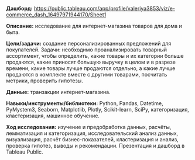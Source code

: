 **Дашборд:**
https://public.tableau.com/app/profile/valeriya3853/viz/e-commerce_dash_16497971944170/Sheet1

**Описание:** исследование для интернет-магазина товаров для дома и быта.

**Цели/задачи:** создание персонализированных предложений для покупателей.
Задачи: необходимо проанализировать товарный ассортимент, чтобы определить, какие товары и их категории больше продаются, какие приносят большую выручку в целом и в разрезе времени, какие товары лучше продаются отдельно, а какие лучше продаются в комплекте вместе с другими товарами, посчитать метрики, проверить гипотезы.

**Данные:** транзакции интернет-магазина.

**Навыки/инструменты/библиотеки:** Python, Pandas, Datetime, PyMystem3, Seaborn, Matplotlib, Plotly, Scikit-learn, SciPy, категоризация, кластеризация, машинное обучение.

**Ход исследования:** изучение и предобработка данных, расчёты, лемматизация и категоризация, исследовательский анализ данных, визуализация, расчёт бизнес-показателей, кластеризация и анализ, проверка гипотез, выводы и рекомендации. Презентация и дашборд в Tableau Public.
